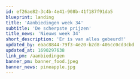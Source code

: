 ```yaml
---
id: ef26ae82-3c4b-4e41-908b-41f187f91da5
blueprint: landing
title: 'Aanbiedingen week 34'
subtitle: 'De scherpste prijzen'
title_news: 'Nieuws week 34'
short_description: 'Er is van alles gebeurd!'
updated_by: eaac8844-79f3-4e20-b2d8-406cc0cd3cbd
updated_at: 1690297638
link_pm: /aanbiedingen
banner_pm: banner_food.jpeg
banner_news: pineapple.jpg
---
```

